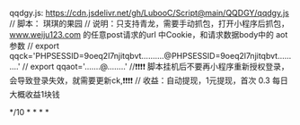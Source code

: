 qqdgy.js:
https://cdn.jsdelivr.net/gh/LubooC/Script@main/QQDGY/qqdgy.js
// 脚本： 琪琪的果园
// 说明：只支持青龙，需要手动抓包，打开小程序后抓包，www.weiju123.com 的任意post请求的url 中Cookie，和请求数据body中的 aot 参数
// export qqck='PHPSESSID=9oeq2l7njitqbvt..........@PHPSESSID=9oeq2l7njitqbvt..........'
//  export qqaot='.......@........'
//❗️❗️❗️❗️ 脚本挂机后不要再小程序重新授权登录，会导致登录失效，就需要更新ck,❗️❗️❗️❗️
// 收益：自动提现，1元提现，首次 0.3  每日大概收益1块钱

*/10 * * * *